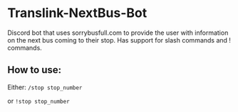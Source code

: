 # Translink-NextBus-Bot
Discord bot that uses sorrybusfull.com to provide the user with information on the next bus coming to their stop. Has support for slash commands and ! commands.

## How to use:
Either:
```/stop stop_number```

or ```!stop stop_number```


